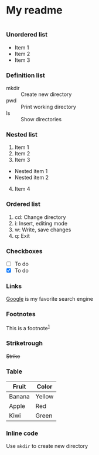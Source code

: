 # My readme
#
### Unordered list
- Item 1
- Item 2
- Item 3

### Definition list
<dl>
<dt>mkdir</dt>
<dd>Create new directory</dd>
<dt>pwd</dt>
<dd>Print working directory</dd>
<dt>ls</dt>
<dd>Show directories</dd>
</dl>

### Nested list
1. Item 1
2. Item 2
3. Item 3
 * Nested item 1
 * Nested item 2
4. Item 4

### Ordered list
1. cd: Change directory
2. i: Insert, editing mode
3. w: Write, save changes
4. q: Exit

### Checkboxes
- [ ] To do
- [x] To do

### Links
[Google](https://google.se) is my favorite search engine

### Footnotes

This is a footnote<sup>[1](https://google.se)</sup>

### Striketrough
~~Strike~~

### Table

| Fruit | Color |
| --- | --- |
| Banana | Yellow |
| Apple | Red |
| Kiwi | Green |

### Inline code 

Use `mkdir` to create new directory 
